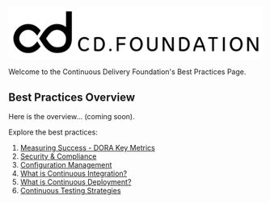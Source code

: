 ![Continuous Delivery Foundation Logo](images/cdf-horizontal-black.svg)

Welcome to the Continuous Delivery Foundation's Best Practices Page. 

## Best Practices Overview
Here is the overview... (coming soon).

Explore the best practices:
1. [Measuring Success - DORA Key Metrics](documentation/mesuring-success.md)
2. [Security & Compliance](documentation/security-and-compliance.md)
3. [Configuration Management](documentation/configuration-management.md)
4. [What is Continuous Integration?](documentation/continuous-integration.md)
5. [What is Continuous Deployment?](documentation/continuous-deployment.md)
6. [Continuous Testing Strategies](documentation/continuous-testing.md)
